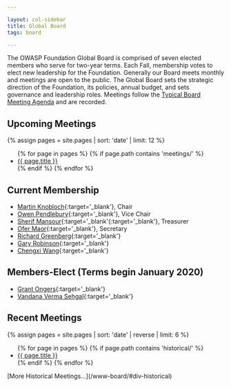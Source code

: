```yaml
---

layout: col-sidebar
title: Global Board
tags: board

---
```


The OWASP Foundation Global Board is comprised of seven elected members who serve for two-year terms. Each Fall, membership votes to elect new leadership for the Foundation. Generally our Board meets monthly and meetings are open to the public. The Global Board sets the strategic direction of the Foundation, its policies, annual budget, and sets governance and leadership roles. Meetings follow the [Typical Board Meeting Agenda](/www-board/typical_agenda) and are recorded. 

## Upcoming Meetings
{% assign pages = site.pages | sort: 'date' | limit: 12 %}
<ul>
{% for page in pages %}
 {% if page.path contains 'meetings/' %}
 <li><a href='/www-board{{ page.url }}'>{{ page.title }}</a></li>
 {% endif %}
{% endfor %}
</ul>

## Current Membership
* [Martin Knobloch](mailto:martin.knobloch@owasp.org?subject=OWASP%20Global%20Board){:target='_blank'}, Chair
* [Owen Pendlebury](mailto:owen.pendlebury@owasp.org?subject=OWASP%20Global%20Board){:target='_blank'}, Vice Chair
* [Sherif Mansour](mailto:sherif.mansour@owasp.org?subject=OWASP%20Global%20Board){:target='_blank'{:target='_blank'}, Treasurer
* [Ofer Maor](mailto:ofer.maor@owasp.org?subject=OWASP%20Global%20Board){:target='_blank'}, Secretary
* [Richard Greenberg](mailto:richard.greenberg@owasp.org?subject=OWASP%20Global%20Board){:target='_blank'}
* [Gary Robinson](mailto:gary.robinson@owasp.org?subject=OWASP%20Global%20Board){:target='_blank'}
* [Chengxi Wang](mailto:chengxi.wang@owasp.org?subject=OWASP%20Global%20Board){:target='_blank'}

## Members-Elect (Terms begin January 2020)
* [Grant Ongers](grant.ongers@owasp.org?subject=OWASP%20Global%20Board){:target='_blank'}
* [Vandana Verma Sehgal](mailto:Vandana.verma@owasp.org?subject=OWASP%20Global%20Board){:target='_blank'}

## Recent Meetings
{% assign pages = site.pages | sort: 'date' | reverse | limit: 6 %}
<ul>
{% for page in pages %}
 {% if page.path contains 'historical/' %}
 <li><a href='/www-board{{ page.url }}'>{{ page.title }}</a></li>
 {% endif %}
{% endfor %}
</ul>
[More Historical Meetings...](/www-board/#div-historical)


